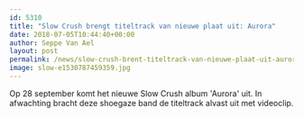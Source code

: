 ```yaml
---
id: 5310
title: "Slow Crush brengt titeltrack van nieuwe plaat uit: Aurora"
date: 2018-07-05T10:44:40+00:00
author: Seppe Van Ael
layout: post
permalink: /news/slow-crush-brent-titeltrack-van-nieuwe-plaat-uit-aurora/
image: slow-e1530787459359.jpg
---
```

Op 28 september komt het nieuwe Slow Crush album 'Aurora' uit. In afwachting bracht deze shoegaze band de titeltrack alvast uit met videoclip.

&nbsp;